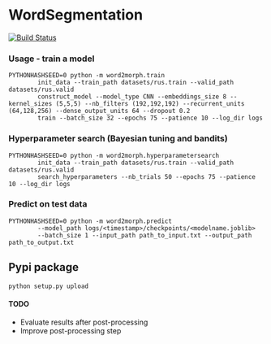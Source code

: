 # WordSegmentation

[![Build Status](https://travis-ci.com/MartinXPN/word2morph.svg?branch=master)](https://travis-ci.com/MartinXPN/word2morph)

### Usage - train a model
```commandline
PYTHONHASHSEED=0 python -m word2morph.train
        init_data --train_path datasets/rus.train --valid_path datasets/rus.valid
        construct_model --model_type CNN --embeddings_size 8 --kernel_sizes (5,5,5) --nb_filters (192,192,192) --recurrent_units (64,128,256) --dense_output_units 64 --dropout 0.2
        train --batch_size 32 --epochs 75 --patience 10 --log_dir logs
```

### Hyperparameter search (Bayesian tuning and bandits)
```commandline
PYTHONHASHSEED=0 python -m word2morph.hyperparametersearch
        init_data --train_path datasets/rus.train --valid_path datasets/rus.valid
        search_hyperparameters --nb_trials 50 --epochs 75 --patience 10 --log_dir logs
```

### Predict on test data
```commandline
PYTHONHASHSEED=0 python -m word2morph.predict
        --model_path logs/<timestamp>/checkpoints/<modelname.joblib>
        --batch_size 1 --input_path path_to_input.txt --output_path path_to_output.txt
```


## Pypi package
```commandline
python setup.py upload
```


#### TODO
* Evaluate results after post-processing
* Improve post-processing step